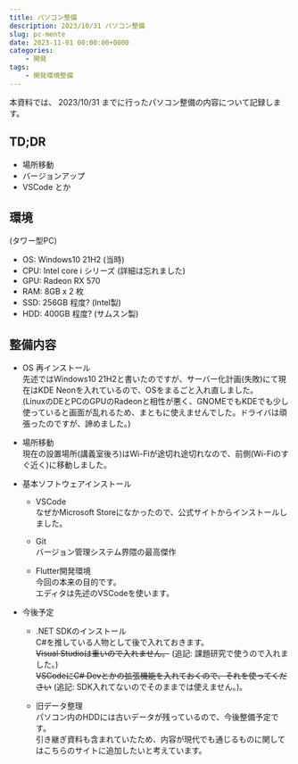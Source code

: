 ```yaml
---
title: パソコン整備
description: 2023/10/31 パソコン整備
slug: pc-mente
date: 2023-11-01 00:00:00+0000
categories: 
    - 開発
tags: 
    - 開発環境整備
---
```


本資料では、 2023/10/31 までに行ったパソコン整備の内容について記録します。

## TD;DR
- 場所移動
- バージョンアップ
- VSCode とか

## 環境
(タワー型PC)
- OS: Windows10 21H2 (当時)
- CPU: Intel core i シリーズ (詳細は忘れました)
- GPU: Radeon RX 570
- RAM: 8GB x 2 枚
- SSD: 256GB 程度? (Intel製)
- HDD: 400GB 程度? (サムスン製)

## 整備内容
- OS 再インストール<br />
	先述ではWindows10 21H2と書いたのですが、サーバー化計画(失敗)にて現在はKDE Neonを入れているので、OSをまるごと入れ直しました。<br />
	(LinuxのDEとPCのGPUのRadeonと相性が悪く、GNOMEでもKDEでも少し使っていると画面が乱れるため、まともに使えませんでした。ドライバは頑張ったのですが、諦めました。)

- 場所移動<br />
	現在の設置場所(講義室後ろ)はWi-Fiが途切れ途切れなので、前側(Wi-Fiのすぐ近く)に移動しました。<br />

- 基本ソフトウェアインストール
	- VSCode<br />
		なぜかMicrosoft Storeになかったので、公式サイトからインストールしました。

	- Git<br />
		バージョン管理システム界隈の最高傑作

	- Flutter開発環境<br />
		今回の本来の目的です。<br />
		エディタは先述のVSCodeを使います。

- 今後予定
	- .NET SDKのインストール<br />
		C#を推している人物として後で入れておきます。<br />
		~~Visual Studioは重いので入れません。~~ (追記: 課題研究で使うので入れました。)<br />
		~~VSCodeにC# Devとかの拡張機能を入れておくので、それを使ってください~~ (追記: SDK入れてないのでそのままでは使えません。)。

	- 旧データ整理<br />
		パソコン内のHDDには古いデータが残っているので、今後整備予定です。<br />
		引き継ぎ資料も含まれていたため、内容が現代でも通じるものに関してはこちらのサイトに追加したいと考えています。
